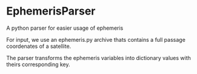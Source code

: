 # EphemerisParser
A python parser for easier usage of ephemeris

For input, we use an ephemeris.py archive thats contains a full passage coordenates of a satellite.

The parser transforms the ephemeris variables into dictionary values with theirs corresponding key.
